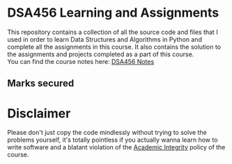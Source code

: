 # DSA456 Learning and Assignments
This repository contains a collection of all the source code and files that I used in order to learn Data Structures and Algorithms in Python and complete all the assignments in this course. It also contains the solution to the assignments and projects completed as a part of this course.</br>
You can find the course notes here: [DSA456 Notes](https://seneca-ictoer.github.io/data-structures-and-algorithms/)

## Marks secured


# Disclaimer
Please don't just copy the code mindlessly without trying to solve the problems yourself, it's totally pointless if you actually wanna learn how to write software and a blatant violation of the [Academic Integrity](https://www.senecacollege.ca/about/policies/academic-integrity-policy.html) policy of the course.
